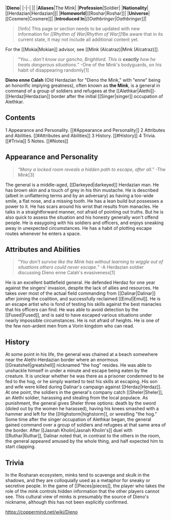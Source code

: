 |**Dieno**|
|-|-|
||
|**Aliases**|The Mink|
|**Profession**|Soldier|
|**Nationality**|[[Herdazian\|Herdazian]]|
|**Homeworld**|[[Roshar\|Roshar]]|
|**Universe**|[[Cosmere\|Cosmere]]|
|**Introduced In**|*[[Oathbringer\|Oathbringer]]*|

> [!info] This page or section needs to be updated with new information for *[[Rhythm of War\|Rhythm of War]]*!Be aware that in its current state, it may not include all additional content yet.

For the [[Mokia\|Mokian]] advisor, see [[Mink (Alcatraz)\|Mink (Alcatraz)]].
>“*You... don't know our gancho, Brightlord. This is **exactly** how he treats dangerous situations.*”
\-One of the Mink's bodyguards, on his habit of disappearing randomly[1]


**Dieno enne Calah** (Old Herdazian for "Dieno the Mink," with "enne" being an honorific implying greatness), often known as **the Mink**, is a general in command of a group of soldiers and refugees at the [[Alethkar\|Alethi]]-[[Herdaz\|Herdazian]] border after the initial [[Singer\|singer]] occupation of Alethkar.

## Contents

1 Appearance and Personality. [[#Appearance and Personality]] 
2 Attributes and Abilities. [[#Attributes and Abilities]] 
3 History. [[#History]] 
4 Trivia. [[#Trivia]] 
5 Notes. [[#Notes]] 


## Appearance and Personality
>“*Many a locked room reveals a hidden path to escape, after all.*”
\-The Mink[3]


The general is a middle-aged, [[Darkeyed\|darkeyed]] Herdazian man. He has brown skin and a touch of grey in his thin mustache. He is described (albeit in unflattering terms and by an adversary) as having a too-wide smile, a flat nose, and a missing tooth. He has a lean build but possesses a power to it. He has scars around his wrist that results from manacles.
He talks in a straightforward manner, not afraid of pointing out truths. But he is also quick to assess the situation and his honesty generally won't offend people. He is easygoing with his soldiers and officers, and enjoys sneaking away in unexpected circumstances. He has a habit of plotting escape routes whenever he enters a space.

## Attributes and Abilities
>“*You don't survive like the Mink has without learning to wiggle out of situations others could never escape.*”
\-A Herdazian soldier discussing Dieno enne Calah's evasiveness[1]


He is an excellent battlefield general. He defended Herdaz for one year against the singers' invasion, despite the lack of allies and resources. He takes over most of the actual field commanding from [[Dalinar\|Dalinar]] after joining the coalition, and successfully reclaimed [[Emul\|Emul]].
He is an escape artist who is fond of testing his skills against the best manacles that his officers can find. He was able to avoid detection by the [[Fused\|Fused]], and is said to have escaped various situations under nearly impossible circumstances.
He is not afraid of heights.
He is one of the few non-ardent men from a Vorin kingdom who can read.

## History
 
At some point in his life, the general was chained at a beach somewhere near the Alethi-Herdazian border where an enormous [[Greatshell\|greatshell]] nicknamed "the hog" resides. He was able to unshackle himself in under a minute and escape being eaten by the creature. It is unclear whether he was there as a prisoner condemned to be fed to the hog, or he simply wanted to test his skills at escaping.
His son and wife were killed during Dalinar's campaign against [[Herdaz\|Herdaz]].
At one point, the soldiers in the general's company catch [[Sheler\|Sheler]], an Alethi soldier, harassing and stealing from the local populace. As punishment, the general gives Sheler three options: death by the sword (doled out by the women he harassed), having his knees smashed with a hammer and left for the [[Highstorm\|highstorm]], or wrestling "the hog."
Some time after the singer occupation of Alethkar began, the general gained command over a group of soldiers and refugees at that same area of the border.
After [[Jasnah Kholin\|Jasnah Kholin's]] duel with [[Ruthar\|Ruthar]], Dalinar noted that, in contrast to the others in the room, the general appeared amused by the whole thing, and half expected him to start clapping.

## Trivia
In the Rosharan ecosystem, minks tend to scavenge and skulk in the shadows, and they are colloquially used as a metaphor for sneaky or secretive people. In the game of [[Pieces\|pieces]], the player who takes the role of the mink controls hidden information that the other players cannot see. This cultural view of minks is presumably the source of Dieno's nickname, although this has not been explicitly confirmed.


https://coppermind.net/wiki/Dieno